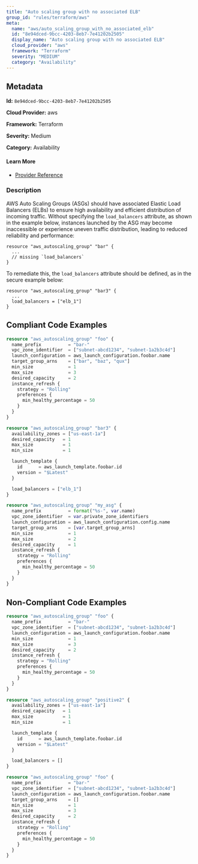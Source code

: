 ```yaml
---
title: "Auto scaling group with no associated ELB"
group_id: "rules/terraform/aws"
meta:
  name: "aws/auto_scaling_group_with_no_associated_elb"
  id: "8e94dced-9bcc-4203-8eb7-7e41202b2505"
  display_name: "Auto scaling group with no associated ELB"
  cloud_provider: "aws"
  framework: "Terraform"
  severity: "MEDIUM"
  category: "Availability"
---
```

## Metadata

**Id:** `8e94dced-9bcc-4203-8eb7-7e41202b2505`

**Cloud Provider:** aws

**Framework:** Terraform

**Severity:** Medium

**Category:** Availability

#### Learn More

 - [Provider Reference](https://registry.terraform.io/providers/hashicorp/aws/latest/docs/resources/autoscaling_group#load_balancers)

### Description

 AWS Auto Scaling Groups (ASGs) should have associated Elastic Load Balancers (ELBs) to ensure high availability and efficient distribution of incoming traffic. Without specifying the `load_balancers` attribute, as shown in the example below, instances launched by the ASG may become inaccessible or experience uneven traffic distribution, leading to reduced reliability and performance:

```
resource "aws_autoscaling_group" "bar" {
  ...
  // missing `load_balancers`
}
```

To remediate this, the `load_balancers` attribute should be defined, as in the secure example below:

```
resource "aws_autoscaling_group" "bar3" {
  ...
  load_balancers = ["elb_1"]
}
```


## Compliant Code Examples
```terraform
resource "aws_autoscaling_group" "foo" {
  name_prefix          = "bar-"
  vpc_zone_identifier  = ["subnet-abcd1234", "subnet-1a2b3c4d"]
  launch_configuration = aws_launch_configuration.foobar.name
  target_group_arns    = ["bar", "baz", "qux"]
  min_size             = 1
  max_size             = 3
  desired_capacity     = 2
  instance_refresh {
    strategy = "Rolling"
    preferences {
      min_healthy_percentage = 50
    }
  }
}

```

```terraform
resource "aws_autoscaling_group" "bar3" {
  availability_zones = ["us-east-1a"]
  desired_capacity   = 1
  max_size           = 1
  min_size           = 1

  launch_template {
    id      = aws_launch_template.foobar.id
    version = "$Latest"
  }

  load_balancers = ["elb_1"]
}

```

```terraform
resource "aws_autoscaling_group" "my_asg" {
  name_prefix          = format("%s-", var.name)
  vpc_zone_identifier  = var.private_zone_identifiers
  launch_configuration = aws_launch_configuration.config.name
  target_group_arns    = [var.target_group_arns]
  min_size             = 1
  max_size             = 2
  desired_capacity     = 1
  instance_refresh {
    strategy = "Rolling"
    preferences {
      min_healthy_percentage = 50
    }
  }
}

```
## Non-Compliant Code Examples
```terraform
resource "aws_autoscaling_group" "foo" {
  name_prefix          = "bar-"
  vpc_zone_identifier  = ["subnet-abcd1234", "subnet-1a2b3c4d"]
  launch_configuration = aws_launch_configuration.foobar.name
  min_size             = 1
  max_size             = 3
  desired_capacity     = 2
  instance_refresh {
    strategy = "Rolling"
    preferences {
      min_healthy_percentage = 50
    }
  }
}

```

```terraform
resource "aws_autoscaling_group" "positive2" {
  availability_zones = ["us-east-1a"]
  desired_capacity   = 1
  max_size           = 1
  min_size           = 1

  launch_template {
    id      = aws_launch_template.foobar.id
    version = "$Latest"
  }

  load_balancers = []
}

```

```terraform
resource "aws_autoscaling_group" "foo" {
  name_prefix          = "bar-"
  vpc_zone_identifier  = ["subnet-abcd1234", "subnet-1a2b3c4d"]
  launch_configuration = aws_launch_configuration.foobar.name
  target_group_arns    = []
  min_size             = 1
  max_size             = 3
  desired_capacity     = 2
  instance_refresh {
    strategy = "Rolling"
    preferences {
      min_healthy_percentage = 50
    }
  }
}

```